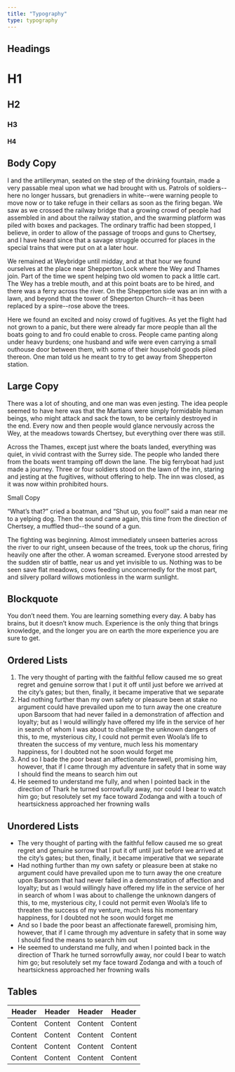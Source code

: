 ```yaml
---
title: "Typography"
type: typography
---
```


<h2>Headings</h2>
<h1>H1</h1>
<h2>H2</h2>
<h3>H3</h3>
<h4>H4</h4>

<h2>Body Copy</h2>
<p>I and the artilleryman, seated on the step of the drinking fountain, made a very passable meal upon what we had brought with us. Patrols of soldiers--here no longer hussars, but grenadiers in white--were warning people to move now or to take refuge in their cellars as soon as the firing began.  We saw as we crossed the railway bridge that a growing crowd of people had assembled in and about the railway station, and the swarming platform was piled with boxes and packages. The ordinary traffic had been stopped, I believe, in order to allow of the passage of troops and guns to Chertsey, and I have heard since that a savage struggle occurred for places in the special trains that were put on at a later hour.</p>
<p>We remained at Weybridge until midday, and at that hour we found ourselves at the place near Shepperton Lock where the Wey and Thames join.  Part of the time we spent helping two old women to pack a little cart.  The Wey has a treble mouth, and at this point boats are to be hired, and there was a ferry across the river.  On the Shepperton side was an inn with a lawn, and beyond that the tower of Shepperton Church--it has been replaced by a spire--rose above the trees.</p>
<p>Here we found an excited and noisy crowd of fugitives.  As yet the flight had not grown to a panic, but there were already far more people than all the boats going to and fro could enable to cross. People came panting along under heavy burdens; one husband and wife were even carrying a small outhouse door between them, with some of their household goods piled thereon.  One man told us he meant to try to get away from Shepperton station.</p>

<h2>Large Copy</h2>
<p>There was a lot of shouting, and one man was even jesting.  The idea people seemed to have here was that the Martians were simply formidable human beings, who might attack and sack the town, to be certainly destroyed in the end.  Every now and then people would glance nervously across the Wey, at the meadows towards Chertsey, but everything over there was still.</p>
<p>Across the Thames, except just where the boats landed, everything was quiet, in vivid contrast with the Surrey side.  The people who landed there from the boats went tramping off down the lane.  The big ferryboat had just made a journey.  Three or four soldiers stood on the lawn of the inn, staring and jesting at the fugitives, without offering to help.  The inn was closed, as it was now within prohibited hours.</p>

<p>Small Copy</p>
<p>&ldquo;What&rsquo;s that?&rdquo; cried a boatman, and &ldquo;Shut up, you fool!&rdquo; said a man near me to a yelping dog.  Then the sound came again, this time from the direction of Chertsey, a muffled thud--the sound of a gun.</p>

<p>The fighting was beginning.  Almost immediately unseen batteries across the river to our right, unseen because of the trees, took up the chorus, firing heavily one after the other.  A woman screamed. Everyone stood arrested by the sudden stir of battle, near us and yet invisible to us.  Nothing was to be seen save flat meadows, cows feeding unconcernedly for the most part, and silvery pollard willows motionless in the warm sunlight.</p>

<h2>Blockquote</h2>
<p>You don&rsquo;t need them. You are learning something every day. A baby has brains, but it doesn&rsquo;t know much. Experience is the only thing that brings knowledge, and the longer you are on earth the more experience you are sure to get.</p>

<h2>Ordered Lists</h2>
<ol>
    <li>The very thought of parting with the faithful fellow caused me so great regret and genuine sorrow that I put it off until just before we arrived at the city&rsquo;s gates; but then, finally, it became imperative that we separate</li>
    <li>Had nothing further than my own safety or pleasure been at stake no argument could have prevailed upon me to turn away the one creature upon Barsoom that had never failed in a demonstration of affection and loyalty; but as I would willingly have offered my life in the service of her in search of whom I was about to challenge the unknown dangers of this, to me, mysterious city, I could not permit even Woola&rsquo;s life to threaten the success of my venture, much less his momentary happiness, for I doubted not he soon would forget me</li>
    <li>And so I bade the poor beast an affectionate farewell, promising him, however, that if I came through my adventure in safety that in some way I should find the means to search him out</li>
    <li>He seemed to understand me fully, and when I pointed back in the direction of Thark he turned sorrowfully away, nor could I bear to watch him go; but resolutely set my face toward Zodanga and with a touch of heartsickness approached her frowning walls</li>
</ol>

<h2>Unordered Lists</h2>
<ul>
    <li>The very thought of parting with the faithful fellow caused me so great regret and genuine sorrow that I put it off until just before we arrived at the city&rsquo;s gates; but then, finally, it became imperative that we separate</li>
    <li>Had nothing further than my own safety or pleasure been at stake no argument could have prevailed upon me to turn away the one creature upon Barsoom that had never failed in a demonstration of affection and loyalty; but as I would willingly have offered my life in the service of her in search of whom I was about to challenge the unknown dangers of this, to me, mysterious city, I could not permit even Woola&rsquo;s life to threaten the success of my venture, much less his momentary happiness, for I doubted not he soon would forget me</li>
    <li>And so I bade the poor beast an affectionate farewell, promising him, however, that if I came through my adventure in safety that in some way I should find the means to search him out</li>
    <li>He seemed to understand me fully, and when I pointed back in the direction of Thark he turned sorrowfully away, nor could I bear to watch him go; but resolutely set my face toward Zodanga and with a touch of heartsickness approached her frowning walls</li>
</ul>

<h2>Tables</h2>
<table>
    <thead>
        <tr>
            <th>Header</th>
            <th>Header</th>
            <th>Header</th>
            <th>Header</th>
        </tr>
    </thead>
    <tbody>
        <tr>
            <td>Content</td>
            <td>Content</td>
            <td>Content</td>
            <td>Content</td>
        </tr>
        <tr>
            <td>Content</td>
            <td>Content</td>
            <td>Content</td>
            <td>Content</td>
        </tr>
        <tr>
            <td>Content</td>
            <td>Content</td>
            <td>Content</td>
            <td>Content</td>
        </tr>
        <tr>
            <td>Content</td>
            <td>Content</td>
            <td>Content</td>
            <td>Content</td>
        </tr>
    </tbody>
</table>